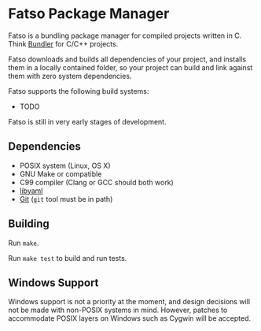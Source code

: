 Fatso Package Manager
=====================

Fatso is a bundling package manager for compiled projects written in C. Think [Bundler](http://bundler.io/) for C/C++ projects.

Fatso downloads and builds all dependencies of your project, and installs them in a locally contained folder, so your project
can build and link against them with zero system dependencies.

Fatso supports the following build systems:

- TODO

Fatso is still in very early stages of development.


Dependencies
------------

- POSIX system (Linux, OS X)
- GNU Make or compatible
- C99 compiler (Clang or GCC should both work)
- [libyaml](http://pyyaml.org/wiki/LibYAML)
- [Git](http://git-scm.com/) (`git` tool must be in path)


Building
--------

Run `make`.

Run `make test` to build and run tests.


Windows Support
---------------

Windows support is not a priority at the moment, and design decisions will not be made with non-POSIX systems in mind. However,
patches to accommodate POSIX layers on Windows such as Cygwin will be accepted.
